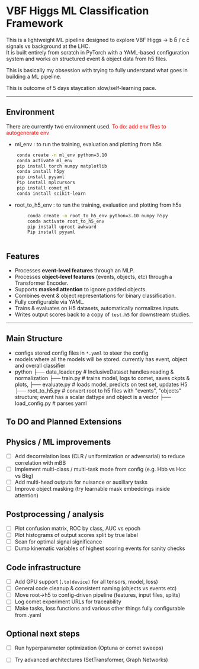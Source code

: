 # VBF Higgs ML Classification Framework

This is a lightweight ML pipeline designed to explore VBF Higgs → b b̄ / c c̄ signals vs background at the LHC.  
It is built entirely from scratch in PyTorch with a YAML-based configuration system and works on structured event & object data from h5 files.

This is basically my obsession with trying to fully understand what goes in building a ML pipeline. 

This is outcome of 5 days staycation slow/self-learning pace. 

---

## Environment 
There are currently two environment used. <span style="color:red"> To do: add env files to autogenerate env</span>

- ml_env : to run the training, evaluation and plotting from h5s
```bash
    conda create -n ml_env python=3.10
    conda activate ml_env
    pip install torch numpy matplotlib
    conda install h5py
    pip install pyyaml
    Pip install mplcursors
    pip install comet_ml
    conda install scikit-learn
```
- root_to_h5_env : to run the training, evaluation and plotting from h5s
```bash
        conda create -n root_to_h5_env python=3.10 numpy h5py
        conda activate root_to_h5_env
        pip install uproot awkward
        Pip install pyyaml
    
```

## Features
- Processes **event-level features** through an MLP.
- Processes **object-level features** (events, objects, etc) through a Transformer Encoder.
- Supports **masked attention** to ignore padded objects.
- Combines event & object representations for binary classification.
- Fully configurable via YAML.
- Trains & evaluates on H5 datasets, automatically normalizes inputs.
- Writes output scores back to a copy of `test.h5` for downstream studies.

---

## Main Structure
- configs 
    stored config files in `*.yaml` to steer the config
- models 
    where all the models will be stored. currently has event, object and overall classifier 
- python 
    ├── data_loader.py # InclusiveDataset handles reading & normalization
    ├── train.py # trains model, logs to comet, saves ckpts & plots,
    ├── evaluate.py # loads model, predicts on test set, updates H5
    ├── root_to_h5.py # convert root to h5 files with "events", "objects" structure; event has a scalar dattype and object is a vector 
    ├── load_config.py # parses yaml

## To DO and Planned Extensions 

## Physics / ML improvements
- [ ] Add decorrelation loss (CLR / uniformization or adversarial) to reduce correlation with mBB
- [ ] Implement multi-class / multi-task mode from config (e.g. Hbb vs Hcc vs Bkg)
- [ ] Add multi-head outputs for nuisance or auxiliary tasks
- [ ] Improve object masking (try learnable mask embeddings inside attention)

## Postprocessing / analysis
- [ ] Plot confusion matrix, ROC by class, AUC vs epoch
- [ ] Plot histograms of output scores split by true label
- [ ] Scan for optimal signal significance
- [ ] Dump kinematic variables of highest scoring events for sanity checks

##  Code infrastructure
- [ ] Add GPU support (`.to(device)` for all tensors, model, loss)
- [ ] General code cleanup & consistent naming (objects vs events etc)
- [ ] Move root→h5 to config-driven pipeline (features, input files, splits)
- [ ] Log comet experiment URLs for traceability
- [ ] Make tasks, loss functions and various other things fully configurable from .yaml

##  Optional next steps
- [ ] Run hyperparameter optimization (Optuna or comet sweeps)
- [ ] Try advanced architectures (SetTransformer, Graph Networks)


